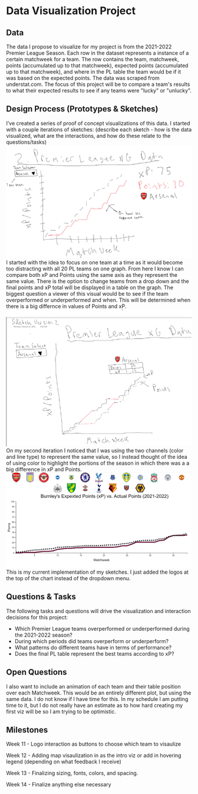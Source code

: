 # Data Visualization Project

## Data

The data I propose to visualize for my project is from the 2021-2022 Premier League Season. Each row in the dataset represents a instance of a certain matchweek for a team. The row contains the team, matchweek, points (accumulated up to that matchweek), expected points (accumulated up to that matchweek), and where in the PL table the team would be if it was based on the expected points. The data was scraped from understat.com. The focus of this project will be to compare a team's results to what their expected results to see if any teams were "lucky" or "unlucky".

## Design Process (Prototypes & Sketches)

I’ve created a series of proof of concept visualizations of this data. I started with a couple iterations of sketches:
(describe each sketch - how is the data visualized, what are the interactions, and how do these relate to the questions/tasks)
![image](https://github.com/Diz138/PL-2021-2022-xPvsPoints/blob/master/images/sketch_iteration1.png)
I started with the idea to focus on one team at a time as it would become too distracting with all 20 PL teams on one graph. From here I know I can compare both xP and Points using the same axis as they represent the same value. There is the option to change teams from a drop down and the final points and xP total will be displayed in a table on the graph. The biggest question a viewer of this visual would be to see if the team overperformed or underperformed and when. This will be determined when there is a big differnce in values of Points and xP. 
![image](https://github.com/Diz138/PL-2021-2022-xPvsPoints/blob/master/images/sketch_iteration2.png)
On my second iteration I noticed that I was using the two channels (color and line type) to represent the same value, so I instead thought of the idea of using color to highlight the portions of the season in which there was a a big difference in xP and Points. 
[![image](https://github.com/Diz138/PL-2021-2022-xPvsPoints/blob/master/images/LineChartwithLogos.png)](https://vizhub.com/Diz138/3ec5b64a2ef94d32a922ecd4445d9089)
This is my current implementation of my sketches. I just added the logos at the top of the chart instead of the dropdown menu.

## Questions & Tasks

The following tasks and questions will drive the visualization and interaction decisions for this project:

 * Which Premier League teams overperformed or underperformed during the 2021-2022 season?
 * During which periods did teams overperform or underperform?
 * What patterns do different teams have in terms of performance?
 * Does the final PL table represent the best teams according to xP?


## Open Questions

I also want to include an animation of each team and their table position over each Matchweek. This would be an entirely different plot, but using the same data. I do not know if I have time for this. In my schedule I am putting time to it, but I do not really have an estimate as to how hard creating my first viz will be so I am trying to be optimistic.

## Milestones
Week 11 - Logo interaction as buttons to choose which team to visaulize

Week 12 - Adding map visaulization in as the intro viz or add in hovering legend (depending on what feedback I receive)

Week 13 - Finalizing sizing, fonts, colors, and spacing.

Week 14 - Finalize anything else necessary
